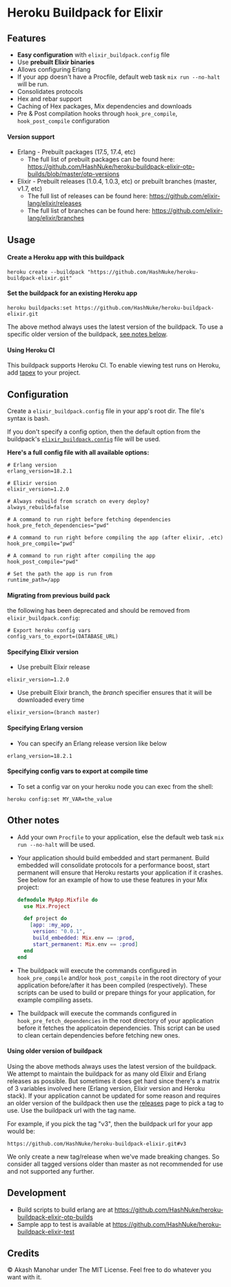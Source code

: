 # Heroku Buildpack for Elixir

## Features

* **Easy configuration** with `elixir_buildpack.config` file
* Use **prebuilt Elixir binaries**
* Allows configuring Erlang
* If your app doesn't have a Procfile, default web task `mix run --no-halt` will be run.
* Consolidates protocols
* Hex and rebar support
* Caching of Hex packages, Mix dependencies and downloads
* Pre & Post compilation hooks through `hook_pre_compile`, `hook_post_compile` configuration


#### Version support

* Erlang - Prebuilt packages (17.5, 17.4, etc)
  * The full list of prebuilt packages can be found here: https://github.com/HashNuke/heroku-buildpack-elixir-otp-builds/blob/master/otp-versions
* Elixir - Prebuilt releases (1.0.4, 1.0.3, etc) or prebuilt branches (master, v1.7, etc)
  * The full list of releases can be found here: https://github.com/elixir-lang/elixir/releases
  * The full list of branches can be found here: https://github.com/elixir-lang/elixir/branches


## Usage

#### Create a Heroku app with this buildpack

```
heroku create --buildpack "https://github.com/HashNuke/heroku-buildpack-elixir.git"
```

#### Set the buildpack for an existing Heroku app

```
heroku buildpacks:set https://github.com/HashNuke/heroku-buildpack-elixir.git
```

The above method always uses the latest version of the buildpack. To use a specific older version of the buildpack, [see notes below](#using-older-version-of-buildpack).

#### Using Heroku CI

This buildpack supports Heroku CI. To enable viewing test runs on Heroku, add [tapex](https://github.com/joshwlewis/tapex) to your project.

## Configuration

Create a `elixir_buildpack.config` file in your app's root dir. The file's syntax is bash.

If you don't specify a config option, then the default option from the buildpack's [`elixir_buildpack.config`](https://github.com/HashNuke/heroku-buildpack-elixir/blob/master/elixir_buildpack.config) file will be used.


__Here's a full config file with all available options:__

```
# Erlang version
erlang_version=18.2.1

# Elixir version
elixir_version=1.2.0

# Always rebuild from scratch on every deploy?
always_rebuild=false

# A command to run right before fetching dependencies
hook_pre_fetch_dependencies="pwd"

# A command to run right before compiling the app (after elixir, .etc)
hook_pre_compile="pwd"

# A command to run right after compiling the app
hook_post_compile="pwd"

# Set the path the app is run from
runtime_path=/app
```


#### Migrating from previous build pack
the following has been deprecated and should be removed from `elixir_buildpack.config`:
```
# Export heroku config vars
config_vars_to_export=(DATABASE_URL)
```

#### Specifying Elixir version

* Use prebuilt Elixir release

```
elixir_version=1.2.0
```

* Use prebuilt Elixir branch, the *branch* specifier ensures that it will be downloaded every time

```
elixir_version=(branch master)
```

#### Specifying Erlang version

* You can specify an Erlang release version like below

```
erlang_version=18.2.1
```

#### Specifying config vars to export at compile time

* To set a config var on your heroku node you can exec from the shell:

```
heroku config:set MY_VAR=the_value
```

## Other notes

* Add your own `Procfile` to your application, else the default web task `mix run --no-halt` will be used.

* Your application should build embedded and start permanent. Build embedded will consolidate protocols for a performance boost, start permanent will ensure that Heroku restarts your application if it crashes. See below for an example of how to use these features in your Mix project:

  ```elixir
  defmodule MyApp.Mixfile do
    use Mix.Project

    def project do
      [app: :my_app,
       version: "0.0.1",
       build_embedded: Mix.env == :prod,
       start_permanent: Mix.env == :prod]
    end
  end
  ```

* The buildpack will execute the commands configured in `hook_pre_compile` and/or `hook_post_compile` in the root directory of your application before/after it has been compiled (respectively). These scripts can be used to build or prepare things for your application, for example compiling assets.
* The buildpack will execute the commands configured in `hook_pre_fetch_dependencies` in the root directory of your application before it fetches the applicatoin dependencies. This script can be used to clean certain dependencies before fetching new ones.


#### Using older version of buildpack

Using the above methods always uses the latest version of the buildpack. We attempt to maintain the buildpack for as many old Elixir and Erlang releases as possible. But sometimes it does get hard since there's a matrix of 3 variables involved here (Erlang version, Elixir version and Heroku stack). If your application cannot be updated for some reason and requires an older version of the buildpack then use the [releases](https://github.com/HashNuke/heroku-buildpack-elixir/releases) page to pick a tag to use. Use the buildpack url with the tag name.

For example, if you pick the tag "v3", then the buildpack url for your app would be:

```
https://github.com/HashNuke/heroku-buildpack-elixir.git#v3
```

We only create a new tag/release when we've made breaking changes. So consider all tagged versions older than master as not recommended for use and not supported any further.

## Development

* Build scripts to build erlang are at <https://github.com/HashNuke/heroku-buildpack-elixir-otp-builds>
* Sample app to test is available at <https://github.com/HashNuke/heroku-buildpack-elixir-test>


## Credits

&copy; Akash Manohar under The MIT License. Feel free to do whatever you want with it.
